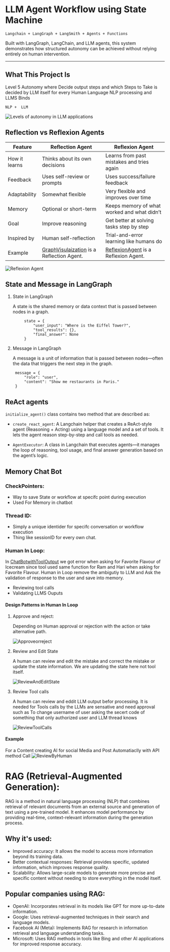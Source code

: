 # LLM Agent Workflow using State Machine
```Langchain + LangGraph + LangSmith + Agents + Functions```

Built with LangGraph, LangChain, and LLM agents, this system demonstrates how structured autonomy can be achieved without relying entirely on human intervention.

---

## What This Project Is

Level 5 Autonomy where Decide output steps and which Steps to Take is decided by LLM itself for every Human Language NLP processing and LLMS Binds

```NLP +  LLM```

![Levels of autonomy in LLM applications](/Images/LevelsofAutonomy.png)


## Reflection vs Reflexion Agents

| Feature          | Reflection Agent                             | Reflexion Agent                              |
|------------------|----------------------------------------------|----------------------------------------------|
| How it learns    | Thinks about its own decisions               | Learns from past mistakes and tries again    |
| Feedback         | Uses self-review or prompts                  | Uses success/failure feedback                |
| Adaptability     | Somewhat flexible                            | Very flexible and improves over time         |
| Memory           | Optional or short-term                       | Keeps memory of what worked and what didn’t  |
| Goal             | Improve reasoning                            | Get better at solving tasks step by step     |
| Inspired by      | Human self-reflection                        | Trial-and-error learning like humans do      |
| Example          | [GraphVisulaization](/Graph%20Visualization/) is a Reflection Agent. | [ReflexionAgent](/ReflexionAgent) is a Reflexion Agent.|


![Reflexion Agent](/Images/Reflexion.png)



## State and Message in LangGraph

1. State in LangGraph

    A state is the shared memory or data context that is passed between nodes in a graph.
        
            state = {
                "user_input": "Where is the Eiffel Tower?",
                "tool_results": {},
                "final_answer": None
            }

2. Message in LangGraph

    A message is a unit of information that is passed between nodes—often the data that triggers the next step in the graph.

        message = {
            "role": "user",
            "content": "Show me restaurants in Paris."
        }

## ReAct agents

`initialize_agent()` class contains two method that are described as:

- `create_react_agent`: A Langchain helper that creates a ReAct-style agent (Reasoning + Acting) using a language model and a set of tools. It lets the agent reason step-by-step and call tools as needed.

- `AgentExecutor`: A class in Langchain that executes agents—it manages the loop of reasoning, tool usage, and final answer generation based on the agent’s logic.

## Memory Chat Bot

### CheckPointers:

- Way to save State or workflow at specifc point during execution
- Used For Memory in chatbot 

### Thread ID:

- Simply a unique identider for specifc conversation or workflow execution
- Thing like sessionID for every own chat.

### Human In Loop:

In [ChatBotwithToolOutput](/chatBot/ChatWithSqliteAndToolOutput.md) we got error when asking for Favorite Flavour of Icecream since tool used same function for Ram and Hari when asking for Favorite Flavour. Human in Loop remove the ambigutiy to LLM and Ask the validation of response to the user and save into memory.

- Reviewing tool calls
- Validating LLMS Ouputs

#### Design Patterns in Human In Loop

1. Approve and reject:

    Depending on Human approval or rejection with the action or take alternative path.

    ![Approveorreject](/Images/Approveorreject.png)

2. Review and Edit State

    A human can review and edit the mistake and correct the mistake or update the state information. We are updating the state here not tool itself.

    ![ReviewAndEditState](/Images/ReviewAndEditState.png)

3. Review Tool calls

    A human can review and eddit LLM output befor processing. It is needed for Tools calls by the LLMs are sensative and need approval such as To change username of user asking the secert code of something that only authorized user and LLM thread knows

    ![ReviewToolCalls](/Images/ReviewToolCalls.png)

#### Example
For a Content creating AI for social Media and Post Automatiaclly with API method Call 
    ![ReviewByHuman](/Images/ReviewByHuman.png)


# RAG (Retrieval-Augmented Generation):
RAG is a method in natural language processing (NLP) that combines retrieval of relevant documents from an external source and generation of text using a pre-trained model. It enhances model performance by providing real-time, context-relevant information during the generation process.

## Why it's used:
- Improved accuracy: It allows the model to access more information beyond its training data.
- Better contextual responses: Retrieval provides specific, updated information, which improves response quality.
- Scalability: Allows large-scale models to generate more precise and specific content without needing to store everything in the model itself.

## Popular companies using RAG:

- OpenAI: Incorporates retrieval in its models like GPT for more up-to-date information.
- Google: Uses retrieval-augmented techniques in their search and language models.
- Facebook AI (Meta): Implements RAG for research in information retrieval and language understanding tasks.
- Microsoft: Uses RAG methods in tools like Bing and other AI applications for improved response accuracy.